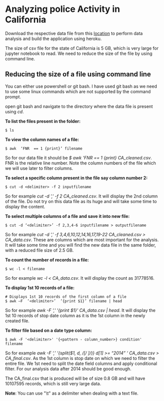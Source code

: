 # Analyzing police Activity in California

Download the respective data file from this [location](https://openpolicing.stanford.edu/data/) to perform data analysis and build the application using heroku.  

The size of csv file for the state of California is 5 GB, which is very large for jupyter notebook to read. We need to reduce the size of the file by using command line. 


## Reducing the size of a file using command line

You can either use powershell or git bash. I have used git bash as we need to use some linux commands which are not supported by the command prompt. 

open git bash and navigate to the directory where the data file is present using *cd*.

**To list the files present in the folder:**

```
$ ls
```

**To view the column names of a file:**

```
$ awk  ‘FNR  == 1 {print}’ filename
```
So for our data file it should be *$ awk 'FNR == 1 {print} CA_cleaned.csv*. FNR is the relative line number. Note the column numbers of the file which we will use later to filter columns. 

**To select a specific column present in the file say column number 2:**

```
$ cut -d <delimiter> -f 2 inputfilename 
```
So for example *cut -d ',' -f 2 CA_cleaned.csv*. It will display the 2nd column of the file. Do not try on this data file as its huge and will take some time to display the content.

**To select multiple columns of a file and save it into new file:**

```
$ cut -d ‘<delimiter>’ -f 2,3,4-6 inputfilename > outputfilename 
```
So for example *cut -d ',' -f 3,4,6,10,12,14,16,17,19-22  CA_cleaned.csv > CA_data.csv*. These are columns which are most important for the analysis. It will take some time and you will find the new data file in the same folder, with a reduced file size of 2.5 GB.

**To count the number of records in a file:**

```
$ wc -l < filename
```
So for example *wc -l < CA_data.csv*. It will display the count as 31778516.

**To display 1st 10 records of a file:**

```
# Displays 1st 10 records of the first column of a file
$ awk –F  ‘<delimiter>’  ‘{print $1}’ filename | head
```
So for example *awk -F ',' '{print $1}' CA_data.csv | head*. It will display the 1st 10 records of stop date column as it is the 1st column in the newly created file.

**To filter file based on a date type column:**

```
$ awk -F '<delimiter>' '{<pattern - column_number>} condition' filename
```
So for example *awk -F ‘,’  ‘{split($1, d, /[/ ]/)} d[1] >= “2014” ‘  CA_data.csv > CA_final.csv*. As the 1st column is stop date on which we need to filter the entire file. We 1st need to split the date field columns and apply conditional filter. For our analysis data after 2014 should be good enough.

The CA_final.csv that is produced will be of size 0.8 GB and will have 10107595 records, which is still very large data.


**Note**: You can use "\t" as a delimiter when dealing with a text file. 

